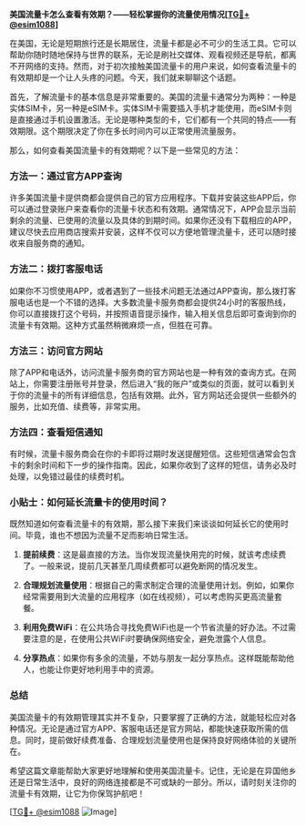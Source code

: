 **美国流量卡怎么查看有效期？——轻松掌握你的流量使用情况[[TG💪+ @esim1088](https://t.me/s/esim1088)]**

在美国，无论是短期旅行还是长期居住，流量卡都是必不可少的生活工具。它可以帮助你随时随地保持与世界的联系，无论是刷社交媒体、观看视频还是导航，都离不开网络的支持。然而，对于初次接触美国流量卡的用户来说，如何查看流量卡的有效期却是一个让人头疼的问题。今天，我们就来聊聊这个话题。

首先，了解流量卡的基本信息是非常重要的。美国的流量卡通常分为两种：一种是实体SIM卡，另一种是eSIM卡。实体SIM卡需要插入手机才能使用，而eSIM卡则是直接通过手机设置激活。无论是哪种类型的卡，它们都有一个共同的特点——有效期限。这个期限决定了你在多长时间内可以正常使用流量服务。

那么，如何查看美国流量卡的有效期呢？以下是一些常见的方法：

### 方法一：通过官方APP查询

许多美国流量卡提供商都会提供自己的官方应用程序。下载并安装这些APP后，你可以通过登录账户来查看你的流量卡状态和有效期。通常情况下，APP会显示当前剩余的流量、已使用的流量以及具体的到期时间。如果你还没有下载相应的APP，建议尽快去应用商店搜索并安装，这样不仅可以方便地管理流量卡，还可以随时接收来自服务商的通知。

### 方法二：拨打客服电话

如果你不习惯使用APP，或者遇到了一些技术问题无法通过APP查询，那么拨打客服电话也是一个不错的选择。大多数流量卡服务商都会提供24小时的客服热线，你可以直接拨打这个号码，并按照语音提示操作，输入相关信息后即可查询到你的流量卡有效期。这种方式虽然稍微麻烦一点，但胜在可靠。

### 方法三：访问官方网站

除了APP和电话外，访问流量卡服务商的官方网站也是一种有效的查询方式。在网站上，你需要注册账号并登录，然后进入“我的账户”或类似的页面，就可以看到关于你的流量卡的所有详细信息，包括有效期。此外，官方网站还会提供一些额外的服务，比如充值、续费等，非常实用。

### 方法四：查看短信通知

有时候，流量卡服务商会在你的卡即将过期时发送提醒短信。这些短信通常会包含卡的剩余时间和下一步的操作指南。因此，如果你收到了这样的短信，请务必及时处理，以免错过最佳的续费时机。

### 小贴士：如何延长流量卡的使用时间？

既然知道如何查看流量卡的有效期，那么接下来我们来谈谈如何延长它的使用时间。毕竟，谁也不想因为流量不足而影响日常生活。

1. **提前续费**：这是最直接的方法。当你发现流量快用完的时候，就该考虑续费了。一般来说，提前几天甚至几周续费都可以避免断网的情况发生。
   
2. **合理规划流量使用**：根据自己的需求制定合理的流量使用计划。例如，如果你经常需要用到大流量的应用程序（如在线视频），可以考虑购买更高流量套餐。

3. **利用免费WiFi**：在公共场合寻找免费WiFi也是一个节省流量的好办法。不过需要注意的是，在使用公共WiFi时要确保网络安全，避免泄露个人信息。

4. **分享热点**：如果你有多余的流量，不妨与朋友一起分享热点。这样既能帮助他人，也能让你更好地利用手中的资源。

### 总结

美国流量卡的有效期管理其实并不复杂，只要掌握了正确的方法，就能轻松应对各种情况。无论是通过官方APP、客服电话还是官方网站，都能快速获取所需的信息。同时，提前做好续费准备、合理规划流量使用也是保持良好网络体验的关键所在。

希望这篇文章能帮助大家更好地理解和使用美国流量卡。记住，无论是在异国他乡还是日常生活中，良好的网络连接都是不可或缺的一部分。所以，请时刻关注你的流量卡有效期，让它为你保驾护航吧！

[[TG💪+ @esim1088](https://t.me/s/esim1088) ![Image](https://i.postimg.cc/4NQfJmqS/Snipaste-2025-05-13-00-14-12.png)]